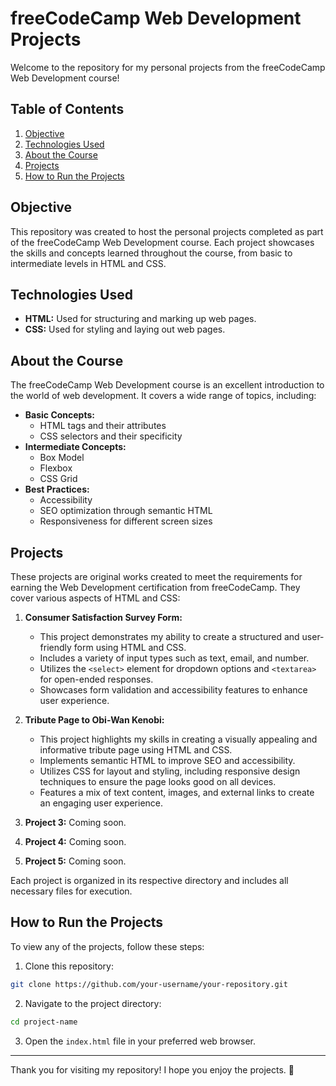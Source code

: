 # freeCodeCamp Web Development Projects

Welcome to the repository for my personal projects from the freeCodeCamp Web Development course!

## Table of Contents

1. [Objective](#objective)
2. [Technologies Used](#technologies-used)
3. [About the Course](#about-the-course)
4. [Projects](#projects)
5. [How to Run the Projects](#how-to-run-the-projects)

## Objective

This repository was created to host the personal projects completed as part of the freeCodeCamp Web Development course. Each project showcases the skills and concepts learned throughout the course, from basic to intermediate levels in HTML and CSS.

## Technologies Used

- **HTML:** Used for structuring and marking up web pages.
- **CSS:** Used for styling and laying out web pages.

## About the Course

The freeCodeCamp Web Development course is an excellent introduction to the world of web development. It covers a wide range of topics, including:

- **Basic Concepts:**
  - HTML tags and their attributes
  - CSS selectors and their specificity
- **Intermediate Concepts:**
  - Box Model
  - Flexbox
  - CSS Grid
- **Best Practices:**
  - Accessibility
  - SEO optimization through semantic HTML
  - Responsiveness for different screen sizes

## Projects

These projects are original works created to meet the requirements for earning the Web Development certification from freeCodeCamp. They cover various aspects of HTML and CSS:

1. **Consumer Satisfaction Survey Form:**

   - This project demonstrates my ability to create a structured and user-friendly form using HTML and CSS.
   - Includes a variety of input types such as text, email, and number.
   - Utilizes the `<select>` element for dropdown options and `<textarea>` for open-ended responses.
   - Showcases form validation and accessibility features to enhance user experience.

2. **Tribute Page to Obi-Wan Kenobi:**

   - This project highlights my skills in creating a visually appealing and informative tribute page using HTML and CSS.
   - Implements semantic HTML to improve SEO and accessibility.
   - Utilizes CSS for layout and styling, including responsive design techniques to ensure the page looks good on all devices.
   - Features a mix of text content, images, and external links to create an engaging user experience.

3. **Project 3:** Coming soon.

4. **Project 4:** Coming soon.

5. **Project 5:** Coming soon.

Each project is organized in its respective directory and includes all necessary files for execution.

## How to Run the Projects

To view any of the projects, follow these steps:

1. Clone this repository:

```bash
git clone https://github.com/your-username/your-repository.git
```

2. Navigate to the project directory:

```bash
cd project-name
```

3. Open the `index.html` file in your preferred web browser.

---

Thank you for visiting my repository! I hope you enjoy the projects. :rocket:
